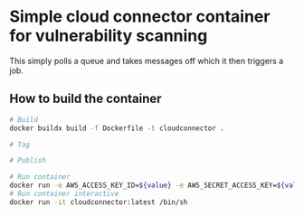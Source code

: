 # Simple cloud connector container for vulnerability scanning

This simply polls a queue and takes messages off which it then triggers a job.

## How to build the container

```sh
# Build
docker buildx build -f Dockerfile -t cloudconnector .

# Tag

# Publish

# Run container
docker run -e AWS_ACCESS_KEY_ID=${value} -e AWS_SECRET_ACCESS_KEY=${value}  -e AWS_DEFAULT_REGION="${value} " -e REGION="${value} " -e ACCOUNT_ID="${value} " -e SQS_QUEUE_NAME="${value} " -e CODEBUILD_PROJECT_NAME="${value} " cloudconnector:latest
# Run container interactive
docker run -it cloudconnector:latest /bin/sh
```
